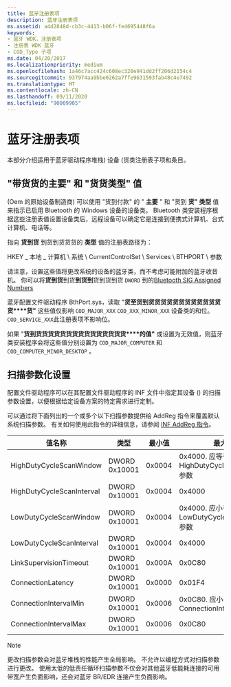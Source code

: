 ```yaml
---
title: 蓝牙注册表项
description: 蓝牙注册表项
ms.assetid: a4d2848d-cb3c-4413-b06f-fe4695448f6a
keywords:
- 蓝牙 WDK，注册表项
- 注册表 WDK 蓝牙
- COD_Type 子项
ms.date: 04/20/2017
ms.localizationpriority: medium
ms.openlocfilehash: 1a46c7acc424c608ec320e941dd2ff206d2154c4
ms.sourcegitcommit: 937974aa9bbe0262a7ffe9631593fab48c4e7492
ms.translationtype: MT
ms.contentlocale: zh-CN
ms.lasthandoff: 09/11/2020
ms.locfileid: "90009905"
---
```

# <a name="bluetooth-registry-entries"></a>蓝牙注册表项

本部分介绍适用于蓝牙驱动程序堆栈) 设备 (货类注册表子项和条目。

## <a name="cod-major-and-cod-type-values"></a>"带货货的主要" 和 "货货类型" 值

 (Oem 的原始设备制造商) 可以使用 "货到付款" 的 " **主要** " 和 "货到 **货" 类型** 值来指示已启用 Bluetooth 的 Windows 设备的设备类。 Bluetooth 类安装程序根据这些注册表值设置设备类后，远程设备可以确定它是连接到便携式计算机、台式计算机、电话等。

指向 **货到货** 到货到货货货的 **类型** 值的注册表路径为：

HKEY \_ 本地 \_ 计算机 \\ 系统 \\ CurrentControlSet \\ Services \\ BTHPORT \\ 参数

请注意，设置这些值将更改系统的设备的蓝牙类，而不考虑可能附加的蓝牙收音机。 你可以将**货到货**到货**到货到**货到货到货 `DWORD` 到的[Bluetooth SIG Assigned Numbers](https://www.bluetooth.com/specifications/assigned-numbers/baseband/)

蓝牙配置文件驱动程序 BthPort.sys，读取 "**货至货到货货货货货货货货货货货货货****货"** 这些值仅影响 `COD_MAJOR_XXX` `COD_XXX_MINOR_XXX` 设备类的和位。 `COD_SERVICE_XXX`此注册表项不影响位。

如果 "**货到货货货货货货货货货货货货货货货****的值"** 或设置为无效值，则蓝牙类安装程序会将这些值分别设置为 `COD_MAJOR_COMPUTER` 和 `COD_COMPUTER_MINOR_DESKTOP` 。

## <a name="scanning-parameterization-settings"></a>扫描参数化设置

配置文件驱动程序可以在其配置文件驱动程序的 INF 文件中指定其设备 () 的扫描参数设置，以便根据给定设备方案的特定需求进行定制。

可以通过将下面列出的一个或多个以下扫描参数提供给 AddReg 指令来覆盖默认系统扫描参数。 有关如何使用此指令的详细信息，请参阅 [INF AddReg 指令](../install/inf-addreg-directive.md)。

| 值名称                | 类型          | 最小值 | 最大值                                                                      |
|----|----|----|----|
| HighDutyCycleScanWindow   | DWORD 0x10001 | 0x0004    | 0x4000. 应等于或小于 HighDutyCycleScanInterval 参数 |
| HighDutyCycleScanInterval | DWORD 0x10001 | 0x0004    | 0x4000                                                                         |
| LowDutyCycleScanWindow    | DWORD 0x10001 | 0x0004    | 0x4000. 应小于 LowDutyCycleScanInterval 参数           |
| LowDutyCycleScanInterval  | DWORD 0x10001 | 0x0004    | 0x4000                                                                         |
| LinkSupervisionTimeout    | DWORD 0x10001 | 0x000A    | 0x0C80                                                                         |
| ConnectionLatency         | DWORD 0x10001 | 0x0000    | 0x01F4                                                                         |
| ConnectionIntervalMin     | DWORD 0x10001 | 0x0006    | 0x0C80. 应小于或等于 ConnectionIntervalMax                     |
| ConnectionIntervalMax     | DWORD 0x10001 | 0x0006    | 0x0C80                                                                         |

>[!NOTE]
>更改扫描参数会对蓝牙堆栈的性能产生全局影响。 不允许以编程方式对扫描参数进行更改。 使用太低的低责任循环扫描参数不仅会对其他蓝牙低能耗连接的可用带宽产生负面影响，还会对蓝牙 BR/EDR 连接产生负面影响。